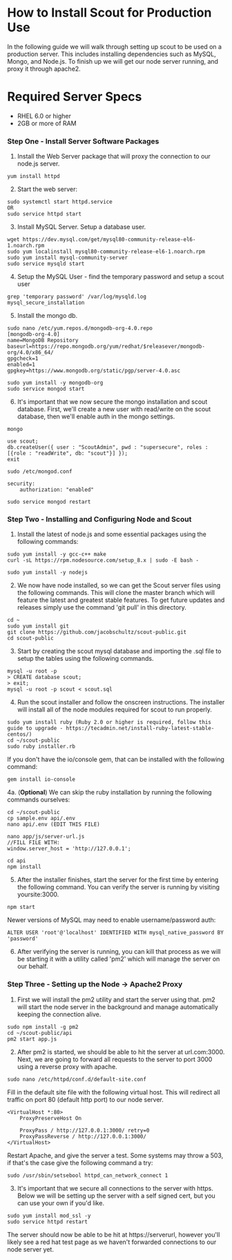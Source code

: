 # How to Install Scout for Production Use

In the following guide we will walk through setting up scout to be used on a production server. This includes installing dependencies such as MySQL, Mongo, and Node.js. To finish up we will get our node server running, and proxy it through apache2. 

# Required Server Specs
  - RHEL 6.0 or higher
  - 2GB or more of RAM 
  
### Step One - Install Server Software Packages ###
1. Install the Web Server package that will proxy the connection to our node.js server.
```
yum install httpd
```
2. Start the web server: 
```
sudo systemctl start httpd.service
OR
sudo service httpd start
```

3. Install MySQL Server. Setup a database user. 
```
wget https://dev.mysql.com/get/mysql80-community-release-el6-1.noarch.rpm
sudo yum localinstall mysql80-community-release-el6-1.noarch.rpm
sudo yum install mysql-community-server
sudo service mysqld start
```
4. Setup the MySQL User - find the temporary password and setup a scout user
```
grep 'temporary password' /var/log/mysqld.log
mysql_secure_installation
```

5. Install the mongo db. 
```
sudo nano /etc/yum.repos.d/mongodb-org-4.0.repo
[mongodb-org-4.0]
name=MongoDB Repository
baseurl=https://repo.mongodb.org/yum/redhat/$releasever/mongodb-org/4.0/x86_64/
gpgcheck=1
enabled=1
gpgkey=https://www.mongodb.org/static/pgp/server-4.0.asc

sudo yum install -y mongodb-org
sudo service mongod start
```

6. It's important that we now secure the mongo installation and scout database. First, we'll create a new user with read/write on the scout database, then we'll enable auth in the mongo settings.
```
mongo

use scout;
db.createUser({ user : "ScoutAdmin", pwd : "supersecure", roles : [{role : "readWrite", db: "scout"}] });
exit

sudo /etc/mongod.conf

security:
    authorization: "enabled"
    
sudo service mongod restart
```

### Step Two - Installing and Configuring Node and Scout ###
1. Install the latest of node.js and some essential packages using the following commands: 
```
sudo yum install -y gcc-c++ make
curl -sL https://rpm.nodesource.com/setup_8.x | sudo -E bash -

sudo yum install -y nodejs
```
2. We now have node installed, so we can get the Scout server files using the following commands. This will clone the master branch which will feature the latest and greatest stable features. To get future updates and releases simply use the command 'git pull' in this directory. 

```
cd ~
sudo yum install git
git clone https://github.com/jacobschultz/scout-public.git
cd scout-public
```
3. Start by creating the scout mysql database and importing the .sql file to setup the tables using the following commands. 
```
mysql -u root -p
> CREATE database scout;
> exit;
mysql -u root -p scout < scout.sql
```
4. Run the scout installer and follow the onscreen instructions. The installer will install all of the node modules required for scout to run properly. 
```
sudo yum install ruby (Ruby 2.0 or higher is required, follow this guide to upgrade - https://tecadmin.net/install-ruby-latest-stable-centos/)
cd ~/scout-public 
sudo ruby installer.rb
```
If you don't have the io/console gem, that can be installed with the following command: 
```
gem install io-console
```
4a. (**Optional**) We can skip the ruby installation by running the following commands ourselves: 
```
cd ~/scout-public 
cp sample.env api/.env
nano api/.env (EDIT THIS FILE)

nano app/js/server-url.js
//FILL FILE WITH:
window.server_host = 'http://127.0.0.1';

cd api 
npm install
```
5. After the installer finishes, start the server for the first time by entering the following command. You can verify the server is running by visiting yoursite:3000. 
```
npm start
```
Newer versions of MySQL may need to enable username/password auth: 
```
ALTER USER 'root'@'localhost' IDENTIFIED WITH mysql_native_password BY 'password'
```
6. After verifying the server is running, you can kill that process as we will be starting it with a utility called 'pm2' which will manage the server on our behalf. 

### Step Three - Setting up the Node -> Apache2 Proxy 
1. First we will install the pm2 utility and start the server using that. pm2 will start the node server in the background and manage automatically keeping the connection alive. 
```
sudo npm install -g pm2
cd ~/scout-public/api
pm2 start app.js
```
2. After pm2 is started, we should be able to hit the server at url.com:3000. Next, we are going to forward all requests to the server to port 3000 using a reverse proxy with apache. 
```
sudo nano /etc/httpd/conf.d/default-site.conf
```
Fill in the default site file with the following virtual host. This will redirect all traffic on port 80 (default http port) to our node server.
```
<VirtualHost *:80>
    ProxyPreserveHost On

    ProxyPass / http://127.0.0.1:3000/ retry=0
    ProxyPassReverse / http://127.0.0.1:3000/
</VirtualHost>
```
Restart Apache, and give the server a test. Some systems may throw a 503, if that's the case give the following command a try: 
```
sudo /usr/sbin/setsebool httpd_can_network_connect 1
```
3. It's important that we secure all connections to the server with https. Below we will be setting up the server with a self signed cert, but you can use your own if you'd like. 
```
sudo yum install mod_ssl -y
sudo service httpd restart
```
The server should now be able to be hit at https://serverurl, however you'll likely see a red hat test page as we haven't forwarded connections to our node server yet. 
